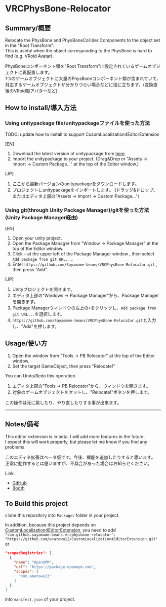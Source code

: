 # VRCPhysBone-Relocator
## Summary/概要
Relocate the PhysBone and PhysBoneCollider Components to the object set in the "Root Transform".\
This is useful when the object corresponding to the PhysBone is hard to find (e.g. VRoid Avatar).

PhysBoneコンポーネント類を\"Root Transform\"に設定されているゲームオブジェクトに再配置します。\
1つのゲームオブジェクトに大量のPhysBoneコンポーネント類が含まれていて、対応するゲームオブジェクトが分かりづらい場合などに役に立ちます。(変換直後のVRoid製アバターなど)

## How to install/導入方法
### Using unitypackage file/unitypackageファイルを使った方法

TODO: update how to install to support CusomLocalization4EditorExtension

[EN]
1. Download the latest version of unitypackage from [here](https://github.com/Sayamame-beans/VRCPhysBone-Relocator/releases).
2. Import the unitypackage to your project.
(Drag&Drop or "Assets → Import → Custom Package..." at the top of the Editor window.)

[JP]
1. [ここ](https://github.com/Sayamame-beans/VRCPhysBone-Relocator/releases)から最新バージョンのunitypackageをダウンロードします。
2. プロジェクトにunitypackageをインポートします。
(ドラッグ&ドロップ、またはエディタ上部の"Assets → Import → Custom Package...")

### Using git(through Unity Package Manager)/gitを使った方法(Unity Package Manager経由)
[EN]
1. Open your unity project.
2. Open the Package Manager from "Window → Package Manager" at the top of the Editor window.
3. Click `+` at the upper left of the Package Manager window , then select `Add package from git URL...`.
4. Enter `https://github.com/Sayamame-beans/VRCPhysBone-Relocator.git` , then press "Add".

[JP]
1. Unityプロジェクトを開きます。
2. エディタ上部の"Windows → Package Manager"から、Package Managerを開きます。
3. Package Managerウィンドウの左上の`+`をクリックし、`Add package from git URL...`を選択します。
4. `https://github.com/Sayamame-beans/VRCPhysBone-Relocator.git`と入力し、"Add"を押します。

## Usage/使い方
1. Open the window from "Tools → PB Relocator" at the top of the Editor window.
2. Set the target GameObject, then press "Relocate!"

You can Undo/Redo this operation.

1. エディタ上部の"Tools → PB Relocator"から、ウィンドウを開きます。
2. 対象のゲームオブジェクトをセットし、"Relocate!"ボタンを押します。

この操作は元に戻したり、やり直したりする事が出来ます。

---
## Notes/備考
This editor extension is in beta. I will add more features in the future.\
I expect this will work properly, but please let me know if you find any problems.

このエディタ拡張はベータ版です。今後、機能を追加したりすると思います。\
正常に動作するとは思いますが、不具合があった場合はお知らせください。

Link:
- [GitHub](https://github.com/Sayamame-beans/VRCPhysBone-Relocator)
- [Booth](https://sayamame-beans.booth.pm/items/3872837)

## To Build this project

clone this repository into `Packages` folder in your project.

In addition, because this project depends on [CustomLocalization4EditorExtension], you need to
add `"com.github.sayamame-beans.vrcphysbone-relocator": "https://github.com/anatawa12/CustomLocalization4EditorExtension.git"` or
```json
"scopedRegistries": [
  {
    "name": "OpenUPM",
    "url": "https://package.openupm.com",
    "scopes": [
      "com.anatawa12"
    ]
  }
]
```

into `manifest.json` of your project.

[CustomLocalization4EditorExtension]: https://openupm.com/packages/com.anatawa12.custom-localization-for-editor-extension/
